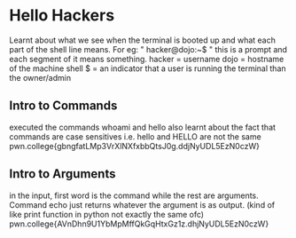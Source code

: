 # Hello Hackers
Learnt about what we see when the terminal is booted up and what each part of the shell line means. For eg: " hacker@dojo:~$ " this is a prompt and each segment of it means something.
hacker = username
dojo = hostname of the machine shell
$ = an indicator that a user is running the terminal than the owner/admin

## Intro to Commands
executed the commands whoami and hello
also learnt about the fact that commands are case sensitives i.e. hello and HELLO are not the same
pwn.college{gbngfatLMp3VrXlNXfxbbQtsJ0g.ddjNyUDL5EzN0czW}

## Intro to Arguments
in the input, first word is the command while the rest are arguments. Command echo just returns whatever the argument is as output. (kind of like print function in python  not exactly the same ofc)
pwn.college{AVnDhn9U1YbMpMffQkGqHtxGz1z.dhjNyUDL5EzN0czW}
